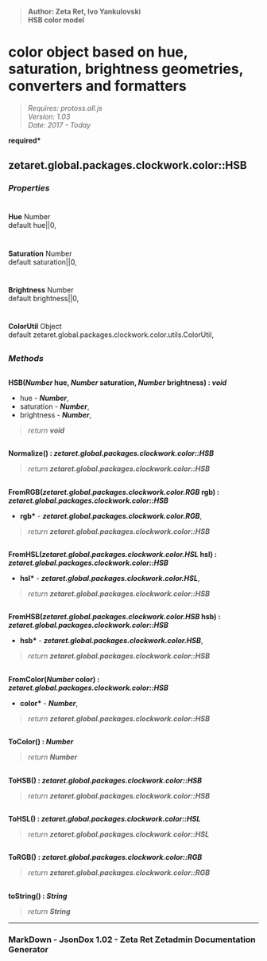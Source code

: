 > __Author: Zeta Ret, Ivo Yankulovski__  
> __HSB color model__  
# color object based on hue, saturation, brightness geometries, converters and formatters  
> *Requires: protoss.all.js*  
> *Version: 1.03*  
> *Date: 2017 - Today*  

__required*__

## zetaret.global.packages.clockwork.color::HSB  

### *Properties*  

#  
__Hue__ Number  
default hue||0,   

#  
__Saturation__ Number  
default saturation||0,   

#  
__Brightness__ Number  
default brightness||0,   

#  
__ColorUtil__ Object  
default zetaret.global.packages.clockwork.color.utils.ColorUtil,   


##  
### *Methods*  

##  
__HSB(*Number* hue, *Number* saturation, *Number* brightness) : *void*__  
  
- hue - __*Number*__,   
- saturation - __*Number*__,   
- brightness - __*Number*__,   
> *return __void__*  

##  
__Normalize() : *zetaret.global.packages.clockwork.color::HSB*__  
  
> *return __zetaret.global.packages.clockwork.color::HSB__*  

##  
__FromRGB(*zetaret.global.packages.clockwork.color.RGB* rgb) : *zetaret.global.packages.clockwork.color::HSB*__  
  
- __rgb*__ - __*zetaret.global.packages.clockwork.color.RGB*__,   
> *return __zetaret.global.packages.clockwork.color::HSB__*  

##  
__FromHSL(*zetaret.global.packages.clockwork.color.HSL* hsl) : *zetaret.global.packages.clockwork.color::HSB*__  
  
- __hsl*__ - __*zetaret.global.packages.clockwork.color.HSL*__,   
> *return __zetaret.global.packages.clockwork.color::HSB__*  

##  
__FromHSB(*zetaret.global.packages.clockwork.color.HSB* hsb) : *zetaret.global.packages.clockwork.color::HSB*__  
  
- __hsb*__ - __*zetaret.global.packages.clockwork.color.HSB*__,   
> *return __zetaret.global.packages.clockwork.color::HSB__*  

##  
__FromColor(*Number* color) : *zetaret.global.packages.clockwork.color::HSB*__  
  
- __color*__ - __*Number*__,   
> *return __zetaret.global.packages.clockwork.color::HSB__*  

##  
__ToColor() : *Number*__  
  
> *return __Number__*  

##  
__ToHSB() : *zetaret.global.packages.clockwork.color::HSB*__  
  
> *return __zetaret.global.packages.clockwork.color::HSB__*  

##  
__ToHSL() : *zetaret.global.packages.clockwork.color::HSL*__  
  
> *return __zetaret.global.packages.clockwork.color::HSL__*  

##  
__ToRGB() : *zetaret.global.packages.clockwork.color::RGB*__  
  
> *return __zetaret.global.packages.clockwork.color::RGB__*  

##  
__toString() : *String*__  
  
> *return __String__*  

---  
### MarkDown - JsonDox 1.02 - Zeta Ret Zetadmin Documentation Generator